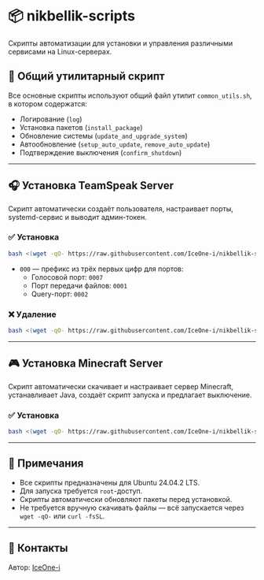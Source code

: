 # 📦 nikbellik-scripts

Скрипты автоматизации для установки и управления различными сервисами на Linux-серверах.

## 🧰 Общий утилитарный скрипт

Все основные скрипты используют общий файл утилит `common_utils.sh`, в котором содержатся:

- Логирование (`log`)
- Установка пакетов (`install_package`)
- Обновление системы (`update_and_upgrade_system`)
- Автообновление (`setup_auto_update`, `remove_auto_update`)
- Подтверждение выключения (`confirm_shutdown`)
---

## 🎧 Установка TeamSpeak Server

Скрипт автоматически создаёт пользователя, настраивает порты, systemd-сервис и выводит админ-токен.

### ✅ Установка

```bash
bash <(wget -qO- https://raw.githubusercontent.com/IceOne-i/nikbellik-scripts/refs/heads/main/install_teamspeak.sh) -- 00
```

- `000` — префикс из трёх первых цифр для портов:
  - Голосовой порт: `0007`
  - Порт передачи файлов: `0001`
  - Query-порт: `0002`

### ❌ Удаление

```bash
bash <(wget -qO- https://raw.githubusercontent.com/IceOne-i/nikbellik-scripts/refs/heads/main/install_teamspeak.sh) -- remove
```

---

## 🎮 Установка Minecraft Server

Скрипт автоматически скачивает и настраивает сервер Minecraft, устанавливает Java, создаёт скрипт запуска и предлагает выключение.

### ✅ Установка

```bash
bash <(wget -qO- https://raw.githubusercontent.com/IceOne-i/nikbellik-scripts/refs/heads/main/install_minecraft.sh)
```

---

## 📌 Примечания

- Все скрипты предназначены для Ubuntu 24.04.2 LTS.
- Для запуска требуется `root`-доступ.
- Скрипты автоматически обновляют пакеты перед установкой.
- Не требуется вручную скачивать файлы — всё запускается через `wget -qO-` или `curl -fsSL`.

---

## 🔗 Контакты

Автор: [IceOne-i](https://github.com/IceOne-i)
